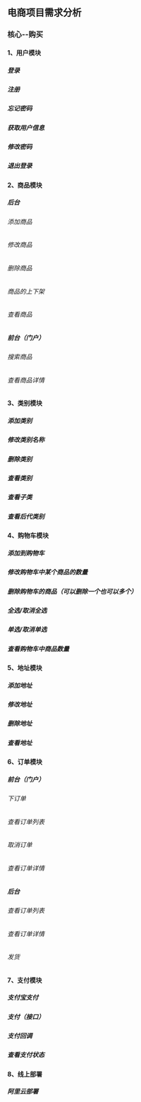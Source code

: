 ## 电商项目需求分析
### 核心--购买
#### 1、用户模块
##### 登录
##### 注册
##### 忘记密码
##### 获取用户信息
##### 修改密码
##### 退出登录
#### 2、商品模块
##### 后台
###### 添加商品
###### 修改商品
###### 删除商品
###### 商品的上下架
###### 查看商品
##### 前台（门户）
###### 搜索商品
###### 查看商品详情
#### 3、类别模块
##### 添加类别
##### 修改类别名称
##### 删除类别
##### 查看类别
##### 查看子类
##### 查看后代类别
#### 4、购物车模块
##### 添加到购物车
##### 修改购物车中某个商品的数量
##### 删除购物车的商品（可以删除一个也可以多个）
##### 全选/取消全选
##### 单选/取消单选
##### 查看购物车中商品数量
#### 5、地址模块
##### 添加地址
##### 修改地址
##### 删除地址
##### 查看地址
#### 6、订单模块
##### 前台（门户）
###### 下订单
###### 查看订单列表
###### 取消订单
###### 查看订单详情
##### 后台
###### 查看订单列表
###### 查看订单详情
###### 发货
#### 7、支付模块
##### 支付宝支付
##### 支付（接口）
##### 支付回调
##### 查看支付状态
#### 8、线上部署
##### 阿里云部署